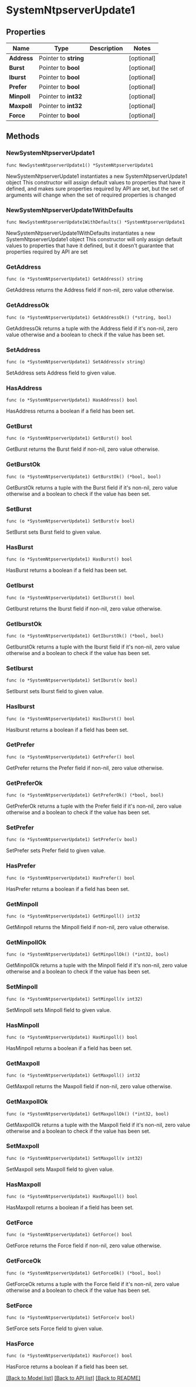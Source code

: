 # SystemNtpserverUpdate1

## Properties

Name | Type | Description | Notes
------------ | ------------- | ------------- | -------------
**Address** | Pointer to **string** |  | [optional] 
**Burst** | Pointer to **bool** |  | [optional] 
**Iburst** | Pointer to **bool** |  | [optional] 
**Prefer** | Pointer to **bool** |  | [optional] 
**Minpoll** | Pointer to **int32** |  | [optional] 
**Maxpoll** | Pointer to **int32** |  | [optional] 
**Force** | Pointer to **bool** |  | [optional] 

## Methods

### NewSystemNtpserverUpdate1

`func NewSystemNtpserverUpdate1() *SystemNtpserverUpdate1`

NewSystemNtpserverUpdate1 instantiates a new SystemNtpserverUpdate1 object
This constructor will assign default values to properties that have it defined,
and makes sure properties required by API are set, but the set of arguments
will change when the set of required properties is changed

### NewSystemNtpserverUpdate1WithDefaults

`func NewSystemNtpserverUpdate1WithDefaults() *SystemNtpserverUpdate1`

NewSystemNtpserverUpdate1WithDefaults instantiates a new SystemNtpserverUpdate1 object
This constructor will only assign default values to properties that have it defined,
but it doesn't guarantee that properties required by API are set

### GetAddress

`func (o *SystemNtpserverUpdate1) GetAddress() string`

GetAddress returns the Address field if non-nil, zero value otherwise.

### GetAddressOk

`func (o *SystemNtpserverUpdate1) GetAddressOk() (*string, bool)`

GetAddressOk returns a tuple with the Address field if it's non-nil, zero value otherwise
and a boolean to check if the value has been set.

### SetAddress

`func (o *SystemNtpserverUpdate1) SetAddress(v string)`

SetAddress sets Address field to given value.

### HasAddress

`func (o *SystemNtpserverUpdate1) HasAddress() bool`

HasAddress returns a boolean if a field has been set.

### GetBurst

`func (o *SystemNtpserverUpdate1) GetBurst() bool`

GetBurst returns the Burst field if non-nil, zero value otherwise.

### GetBurstOk

`func (o *SystemNtpserverUpdate1) GetBurstOk() (*bool, bool)`

GetBurstOk returns a tuple with the Burst field if it's non-nil, zero value otherwise
and a boolean to check if the value has been set.

### SetBurst

`func (o *SystemNtpserverUpdate1) SetBurst(v bool)`

SetBurst sets Burst field to given value.

### HasBurst

`func (o *SystemNtpserverUpdate1) HasBurst() bool`

HasBurst returns a boolean if a field has been set.

### GetIburst

`func (o *SystemNtpserverUpdate1) GetIburst() bool`

GetIburst returns the Iburst field if non-nil, zero value otherwise.

### GetIburstOk

`func (o *SystemNtpserverUpdate1) GetIburstOk() (*bool, bool)`

GetIburstOk returns a tuple with the Iburst field if it's non-nil, zero value otherwise
and a boolean to check if the value has been set.

### SetIburst

`func (o *SystemNtpserverUpdate1) SetIburst(v bool)`

SetIburst sets Iburst field to given value.

### HasIburst

`func (o *SystemNtpserverUpdate1) HasIburst() bool`

HasIburst returns a boolean if a field has been set.

### GetPrefer

`func (o *SystemNtpserverUpdate1) GetPrefer() bool`

GetPrefer returns the Prefer field if non-nil, zero value otherwise.

### GetPreferOk

`func (o *SystemNtpserverUpdate1) GetPreferOk() (*bool, bool)`

GetPreferOk returns a tuple with the Prefer field if it's non-nil, zero value otherwise
and a boolean to check if the value has been set.

### SetPrefer

`func (o *SystemNtpserverUpdate1) SetPrefer(v bool)`

SetPrefer sets Prefer field to given value.

### HasPrefer

`func (o *SystemNtpserverUpdate1) HasPrefer() bool`

HasPrefer returns a boolean if a field has been set.

### GetMinpoll

`func (o *SystemNtpserverUpdate1) GetMinpoll() int32`

GetMinpoll returns the Minpoll field if non-nil, zero value otherwise.

### GetMinpollOk

`func (o *SystemNtpserverUpdate1) GetMinpollOk() (*int32, bool)`

GetMinpollOk returns a tuple with the Minpoll field if it's non-nil, zero value otherwise
and a boolean to check if the value has been set.

### SetMinpoll

`func (o *SystemNtpserverUpdate1) SetMinpoll(v int32)`

SetMinpoll sets Minpoll field to given value.

### HasMinpoll

`func (o *SystemNtpserverUpdate1) HasMinpoll() bool`

HasMinpoll returns a boolean if a field has been set.

### GetMaxpoll

`func (o *SystemNtpserverUpdate1) GetMaxpoll() int32`

GetMaxpoll returns the Maxpoll field if non-nil, zero value otherwise.

### GetMaxpollOk

`func (o *SystemNtpserverUpdate1) GetMaxpollOk() (*int32, bool)`

GetMaxpollOk returns a tuple with the Maxpoll field if it's non-nil, zero value otherwise
and a boolean to check if the value has been set.

### SetMaxpoll

`func (o *SystemNtpserverUpdate1) SetMaxpoll(v int32)`

SetMaxpoll sets Maxpoll field to given value.

### HasMaxpoll

`func (o *SystemNtpserverUpdate1) HasMaxpoll() bool`

HasMaxpoll returns a boolean if a field has been set.

### GetForce

`func (o *SystemNtpserverUpdate1) GetForce() bool`

GetForce returns the Force field if non-nil, zero value otherwise.

### GetForceOk

`func (o *SystemNtpserverUpdate1) GetForceOk() (*bool, bool)`

GetForceOk returns a tuple with the Force field if it's non-nil, zero value otherwise
and a boolean to check if the value has been set.

### SetForce

`func (o *SystemNtpserverUpdate1) SetForce(v bool)`

SetForce sets Force field to given value.

### HasForce

`func (o *SystemNtpserverUpdate1) HasForce() bool`

HasForce returns a boolean if a field has been set.


[[Back to Model list]](../README.md#documentation-for-models) [[Back to API list]](../README.md#documentation-for-api-endpoints) [[Back to README]](../README.md)


